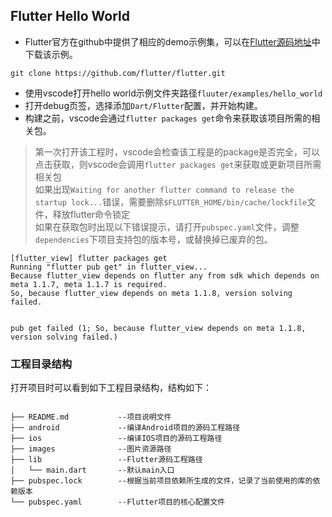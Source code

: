 ## Flutter Hello World
- Flutter官方在github中提供了相应的demo示例集，可以在[Flutter源码地址](https://github.com/flutter/flutter.git)中下载该示例。


```
git clone https://github.com/flutter/flutter.git
```
- 使用vscode打开hello world示例文件夹路径`fluuter/examples/hello_world`
- 打开debug页签，选择添加`Dart/Flutter`配置，并开始构建。
- 构建之前，vscode会通过`flutter packages get`命令来获取该项目所需的相关包。

> 第一次打开该工程时，vscode会检查该工程是的package是否完全，可以点击获取，则vscode会调用`flutter packages get`来获取或更新项目所需相关包<br/>
> 如果出现`Waiting for another flutter command to release the startup lock...`错误，需要删除`$FLUTTER_HOME/bin/cache/lockfile`文件，释放flutter命令锁定<br/>
>如果在获取包时出现以下错误提示，请打开`pubspec.yaml`文件，调整`dependencies`下项目支持包的版本号，或替换掉已废弃的包。<br/>


```
[flutter_view] flutter packages get
Running "flutter pub get" in flutter_view...                    
Because flutter_view depends on flutter any from sdk which depends on meta 1.1.7, meta 1.1.7 is required.
So, because flutter_view depends on meta 1.1.8, version solving failed.


pub get failed (1; So, because flutter_view depends on meta 1.1.8, version solving failed.)
```


### 工程目录结构


打开项目时可以看到如下工程目录结构，结构如下：<br/>


```

├── README.md           --项目说明文件
├── android             --编译Android项目的源码工程路径
├── ios                 --编译IOS项目的源码工程路径
├── images              --图片资源路径
├── lib                 --Flutter源码工程路径
│   └── main.dart       --默认main入口
├── pubspec.lock        --根据当前项目依赖所生成的文件，记录了当前使用的库的依赖版本
└── pubspec.yaml        --Flutter项目的核心配置文件

```